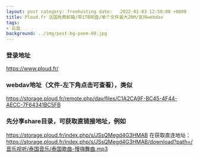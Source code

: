 ```yaml
---
layout: post category: freehosting date:   2022-01-03 12:50:00 +0800
title: Ploud.fr 法国免费邮箱/带1TB网盘/单个文件最大20M/支持webdav
tags:
- 云盘
background: ../img/post-bg-poem-08.jpg
---
```




### 登录地址<br>
https://www.ploud.fr/


### webdav地址（文件-左下角点击可查看），类似
https://storage.ploud.fr/remote.php/dav/files/C1A2CA9F-BC45-4F44-AECC-7F64341BC5FB

### 先分享share目录，可获取直链接地址，例如
https://storage.ploud.fr/index.php/s/JSsQMegd4G3HMAB
在获取直连地址：
https://storage.ploud.fr/index.php/s/JSsQMegd4G3HMAB/download?path=/音乐视听/泰国音乐/泰国歌曲-慢嗨舞曲.mp3
